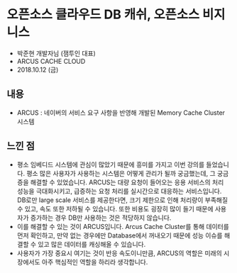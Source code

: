 # 오픈소스 클라우드 DB 캐쉬, 오픈소스 비지니스
- 박준현 개발자님 (잼투인 대표)
- ARCUS CACHE CLOUD
- 2018.10.12 (금)

## 내용
- ARCUS : 네이버의 서비스 요구 사항을 반영해 개발된 Memory Cache Cluster 시스템

## 느낀 점
- 평소 임베디드 시스템에 관심이 많았기 때문에 흥미를 가지고 이번 강의를 들었습니다. 평소 많은 사용자가 사용하는 시스템은 어떻게 관리가 될까 궁금했는데, 그 궁금증을 해결할 수 있었습니다. ARCUS는 대량 요청이 들어오는 응용 서비스의 처리 성능을 극대화시키고, 급증하는 요청 처리를 실시간으로 대응하는 서비스입니다. DB로만 large scale 서비스를 제공한다면, 크기 제한으로 인해 처리량이 부족해질 수 있고, 속도 또한 저하될 수 있습니다. 또한 비용도 굉장히 많이 들기 때문에 사용자가 증가하는 경우 DB만 사용하는 것은 적당하지 않습니다.
- 이를 해결할 수 있는 것이 ARCUS입니다. Arcus Cache Cluster를 통해 데이터를 먼저 확인하고, 만약 없는 경우에만 Database에서 꺼내오기 때문에 성능 이슈를 해결할 수 있고 많은 데이터를 캐싱해올 수 있습니다.
- 사용자가 가장 중요시 여기는 것이 반응 속도이니만큼, ARCUS의 역할은 미래의 시장에서도 아주 핵심적인 역할을 하리라 생각합니다.
